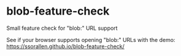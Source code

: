 blob-feature-check
==================

Small feature check for "blob:" URL support

See if your browser supports opening "blob:" URLs with the demo: https://ssorallen.github.io/blob-feature-check/
